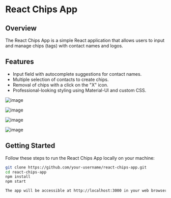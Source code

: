 # React Chips App

## Overview

The React Chips App is a simple React application that allows users to input and manage chips (tags) with contact names and logos.

## Features

- Input field with autocomplete suggestions for contact names.
- Multiple selection of contacts to create chips.
- Removal of chips with a click on the "X" icon.
- Professional-looking styling using Material-UI and custom CSS.

![image](https://github.com/DhabekarHarsh/Zepto-Frontend-SDE1/assets/86256300/a3b5a118-a328-46c8-afca-24a16d2edbdb)

![image](https://github.com/DhabekarHarsh/Zepto-Frontend-SDE1/assets/86256300/a8fc63b7-c7a6-40a9-905a-6606da28fb94)

![image](https://github.com/DhabekarHarsh/Zepto-Frontend-SDE1/assets/86256300/3572c03d-c75d-46e1-922e-d12117283cf6)

![image](https://github.com/DhabekarHarsh/Zepto-Frontend-SDE1/assets/86256300/37e56a37-40f7-4ca2-9dce-712022f754f8)

## Getting Started

Follow these steps to run the React Chips App locally on your machine:

```bash
git clone https://github.com/your-username/react-chips-app.git
cd react-chips-app
npm install
npm start

The app will be accessible at http://localhost:3000 in your web browser.




